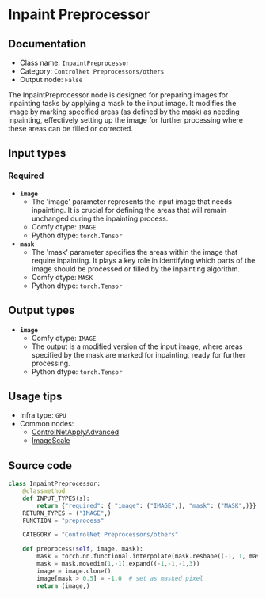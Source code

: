 # Inpaint Preprocessor
## Documentation
- Class name: `InpaintPreprocessor`
- Category: `ControlNet Preprocessors/others`
- Output node: `False`

The InpaintPreprocessor node is designed for preparing images for inpainting tasks by applying a mask to the input image. It modifies the image by marking specified areas (as defined by the mask) as needing inpainting, effectively setting up the image for further processing where these areas can be filled or corrected.
## Input types
### Required
- **`image`**
    - The 'image' parameter represents the input image that needs inpainting. It is crucial for defining the areas that will remain unchanged during the inpainting process.
    - Comfy dtype: `IMAGE`
    - Python dtype: `torch.Tensor`
- **`mask`**
    - The 'mask' parameter specifies the areas within the image that require inpainting. It plays a key role in identifying which parts of the image should be processed or filled by the inpainting algorithm.
    - Comfy dtype: `MASK`
    - Python dtype: `torch.Tensor`
## Output types
- **`image`**
    - Comfy dtype: `IMAGE`
    - The output is a modified version of the input image, where areas specified by the mask are marked for inpainting, ready for further processing.
    - Python dtype: `torch.Tensor`
## Usage tips
- Infra type: `GPU`
- Common nodes:
    - [ControlNetApplyAdvanced](../../Comfy/Nodes/ControlNetApplyAdvanced.md)
    - [ImageScale](../../Comfy/Nodes/ImageScale.md)



## Source code
```python
class InpaintPreprocessor:
    @classmethod
    def INPUT_TYPES(s):
        return {"required": { "image": ("IMAGE",), "mask": ("MASK",)}}
    RETURN_TYPES = ("IMAGE",)
    FUNCTION = "preprocess"

    CATEGORY = "ControlNet Preprocessors/others"

    def preprocess(self, image, mask):
        mask = torch.nn.functional.interpolate(mask.reshape((-1, 1, mask.shape[-2], mask.shape[-1])), size=(image.shape[1], image.shape[2]), mode="bilinear")
        mask = mask.movedim(1,-1).expand((-1,-1,-1,3))
        image = image.clone()
        image[mask > 0.5] = -1.0  # set as masked pixel
        return (image,)

```
